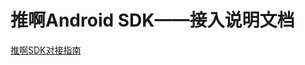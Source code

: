 # 推啊Android SDK——接入说明文档

  [推啊SDK对接指南](https://yun.duiba.com.cn/tuia/sdk/html/推啊广告AndroidSDK-V1.0.0.2.html)
